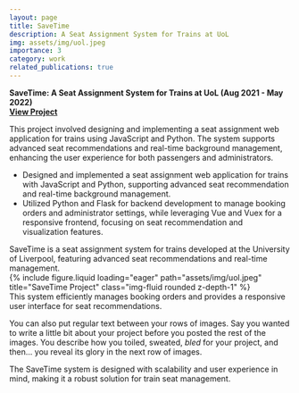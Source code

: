 ```yaml
---
layout: page
title: SaveTime
description: A Seat Assignment System for Trains at UoL
img: assets/img/uol.jpeg
importance: 3
category: work
related_publications: true
---
```


**SaveTime: A Seat Assignment System for Trains at UoL (Aug 2021 - May 2022)**  
**[View Project](https://github.com/albertgy9910/Train-Seat-Assignment-System)**

This project involved designing and implementing a seat assignment web application for trains using JavaScript and Python. The system supports advanced seat recommendations and real-time background management, enhancing the user experience for both passengers and administrators.

- Designed and implemented a seat assignment web application for trains with JavaScript and Python, supporting advanced seat recommendation and real-time background management.
- Utilized Python and Flask for backend development to manage booking orders and administrator settings, while leveraging Vue and Vuex for a responsive frontend, focusing on seat recommendation and visualization features.

<div class="caption">
    SaveTime is a seat assignment system for trains developed at the University of Liverpool, featuring advanced seat recommendations and real-time management.
</div>
<div class="row">
    <div class="col-sm mt-3 mt-md-0">
        {% include figure.liquid loading="eager" path="assets/img/uol.jpeg" title="SaveTime Project" class="img-fluid rounded z-depth-1" %}
    </div>
</div>
<div class="caption">
    This system efficiently manages booking orders and provides a responsive user interface for seat recommendations.
</div>

You can also put regular text between your rows of images.
Say you wanted to write a little bit about your project before you posted the rest of the images.
You describe how you toiled, sweated, _bled_ for your project, and then... you reveal its glory in the next row of images.

<div class="caption">
    The SaveTime system is designed with scalability and user experience in mind, making it a robust solution for train seat management.
</div>
